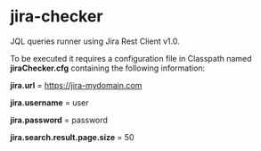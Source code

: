 jira-checker
============
JQL queries runner using Jira Rest Client v1.0.

To be executed it requires a configuration file in Classpath named **jiraChecker.cfg** containing the following information:


**jira.url** = https://jira-mydomain.com

**jira.username** = user

**jira.password** = password

**jira.search.result.page.size** = 50


